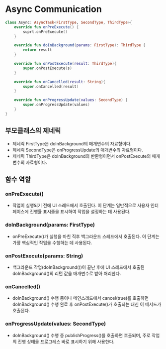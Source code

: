 # Async Communication
~~~kotlin
class Async: AsyncTask<FirstType, SecondType, ThirdType>{
    override fun onPreExecute() {
        suprt.onPreExecute()
    }

    override fun doInBackground(params: FirstType): ThirdType {
        return result
    }

    override fun onPostExecute(result: ThirdType){
        super.onPostExecute(s)
    }

    override fun onCancelled(result: String){
        super.onCancelled(result)
    }

    override fun onProgressUpdate(values: SecondType) {
        super.onProgressUpdate(values)
    }
}
~~~
## 부모클래스의 제네릭
* 제네릭 FirstType은 doInBackground의 매개변수의 자료형이다.
* 제네릭 SecondType은 onProgressUpdate의 매개변수의 자료형이다.
* 제네릭 ThirdType은 doInBackground의 반환형이면서 onPostExecute의 매개변수의 자료형이다.
## 함수 역할
### onPreExecute()
* 작업이 실행되기 전에 UI 스레드에서 호출된다. 이 단계는 일반적으로 사용자 인터페이스에 진행률 표시줄을 표시하여 작업을 설정하는 데 사용된다.
### doInBackground(params: FirstType)
* onPreExecute()가 실행을 마친 직후 백그라운드 스레드에서 호출된다. 이 단계는 가장 핵심적인 작업을 수행하는 데 사용된다.
### onPostExecute(params: String)
* 백그라운드 작업(doInBackground())이 끝난 후에 UI 스레드에서 호출된 doInBackground()의 리턴 값을 매개변수로 받아 처리한다.
### onCancelled()
* doInBackground() 수행 중이나 메인스레드에서 cancel(true)를 호출하면 doInBackground() 수행 완료 후 onPostExecute()가 호출되는 대신 이 메서드가 호출된다.
### onProgressUpdate(values: SecondType)
* doInBackground() 수행 중 publishProgress()를 호출하면 호출되며, 주로 작업의 진행 상태을 프로그레스 바로 표시하기 위해 사용한다.
